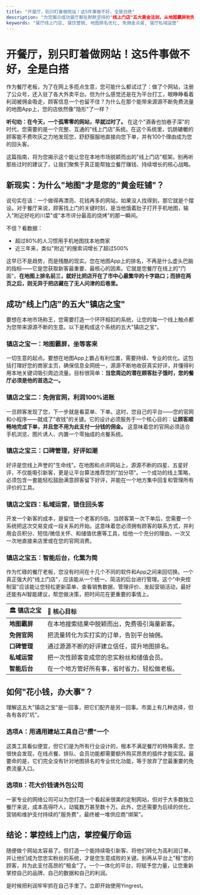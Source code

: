 ```yaml
---
title: "开餐厅，别只盯着做网站！这5件事做不好，全是白搭"
description: "为您揭示成功餐厅都在默默坚持的"线上门店"五大黄金法则，从地图霸屏到免佣金点餐，再到锁住回头客，教您如何花小钱办大事。"
keywords: "餐厅线上门店, 餐饮营销, 地图排名优化, 免佣金点餐, 餐厅私域运营"
---
```


# 开餐厅，别只盯着做网站！这5件事做不好，全是白搭

作为餐厅老板，为了在网上多揽点生意，您可能什么都试过了：做了个网站，注册了公众号，还入驻了各大外卖平台。但为什么感觉还是在为平台打工，眼睁睁看着利润被佣金吸走，顾客信息一个也留不住？为什么在那个能带来源源不断免费流量的地图App上，您的店依然像"隐形"了一样？

**听句劝：在今天，一个孤零零的网站，早就过时了。** 在这个"酒香也怕巷子深"的时代，您需要的是一个完整、互通的"线上门店"系统。在这个系统里，饥肠辘轆的顾客能不费吹灰之力地发现您，舒舒服服地直接向您下单，并有100个理由成为您的回头客。

这篇指南，将为您揭示这个能让您在本地市场脱颖而出的"线上门店"框架。别再听那些过时的建议了，让我们聚焦于真正能帮独立餐厅赚钱、持续增长的核心战略。

## 新现实：为什么"地图"才是您的"黄金旺铺"？

说句实在话：一个做得再漂亮、花钱再多的网站，如果没人找得到，那它就是个摆设。对于餐厅来说，顾客找上门的关键时刻，是当他饿着肚子打开手机地图，输入"附近好吃的川菜"或"本市评分最高的烧烤"的那一瞬间。

不信？看数据：
-   超过80%的人习惯用手机地图找本地商家
-   近三年来，类似"附近"的搜索词增长了超过500%

这早已不是趋势，而是残酷的现实。您在地图App上的排名，不再是什么虚头巴脑的指标——它是您获取新客最重要、最核心的因素。它就是您餐厅在线上的"门面"。**在地图上排名前三，就好比把店开在了市中心最繁华的十字路口；而排在两页之后，则无异于把店藏在了无人问津的后巷里。**

## 成功"线上门店"的五大"镇店之宝"

要想在本地市场称王，您需要打造一个环环相扣的系统，让您的每一个线上触点都为您带来源源不断的生意。以下是构成这个系统的五大"镇店之宝"。

### 镇店之宝一：地图霸屏，坐等客来

一切生意的起点。要想在地图App上霸占有利位置，需要持续、专业的优化。这包括打理好您的商家主页，确保信息全网统一，源源不断地收获真实好评，并懂得利用本地关键词吸引周边流量。目标很简单：**当您周边的潜在顾客肚子饿时，您的餐厅必须是他的首选之一。**

### 镇店之宝二：免佣官网，利润100%进账

一旦顾客发现了您，下一步就是看菜单、下单。这时，您自己的平台——您的官网和小程序——就成了"收钱"的关键。它的设计必须服务于一个核心目的：**让顾客顺畅地完成下单，并且您不用为此支付一分钱的佣金。** 这意味着您的官网必须适合手机浏览、图片诱人、内置一个零抽成的点餐系统。

### 镇店之宝三：口碑管理，好评如潮

好评是您线上声誉的"生命线"。在地图和点评网站上，源源不断的四星、五星好评，不仅能吸引新客，更是让平台算法推荐您的"加分项"。一个成功的线上策略，必须包含一套能轻松鼓励满意顾客留下好评，并能在一个地方集中回复和管理所有评价的工具。

### 镇店之宝四：私域运营，锁住回头客

开发一个新客的成本，是留住一个老客的5倍。当顾客第一次下单后，您需要一个系统把这次交易变成一段关系的开始。这意味着您必须拥有顾客的联系方式，并利用会员积分、短信/微信关怀、和储值优惠等工具，给他一个充分的理由，一次又一次地直接来店里或在您的官网消费。

### 镇店之宝五：智能后台，化繁为简

作为忙碌的餐厅老板，您没有时间在十几个不同的软件和App之间来回切换。一个真正强大的"线上门店"，应该能从一个统一、简洁的后台进行管理。这个"中央控制室"应该能让您轻松更新菜单、查看销售数据、管理评价、发起营销活动，最好还能有AI智能建议，帮您做决策，把时间花在更重要的事情上。

| 🏛️ 镇店之宝 | 🎯 核心目标 |
| :--- | :--- |
| **地图霸屏** | 在本地搜索结果中脱颖而出，免费吸引海量新客。 |
| **免佣官网** | 把流量转化为实打实的订单，告别平台抽佣。 |
| **口碑管理** | 通过源源不断的好评建立信任，提升地图排名。 |
| **私域运营** | 把一次性顾客变成您的忠实粉丝和储值会员。 |
| **智能后台** | 在一个地方管好所有事，省时省力，轻松做老板。 |

## 如何"花小钱，办大事"？

理解这五大"镇店之宝"是一回事，把它们配齐是另一回事。市面上有几种选择，但各有各的"坑"。

### 选项A：用通用建站工具自己"攒"一个

这类工具看似便宜，但它们是为所有行业设计的，根本不满足餐厅的特殊需求。您很快会发现，在线点餐、排队、会员功能都需要额外购买昂贵的插件才能实现。最要命的是，它们完全没有针对地图排名的专业优化功能，等于放弃了您最重要的免费流量入口。

### 选项B：花大价钱请外包公司

一家专业的网络公司可以为您打造一个看起来很美的定制网站，但对于大多数独立餐厅来说，成本高得吓人，动辄数万甚至数十万。此外，您还需要为后续的优化、营销和维护支付持续的"服务费"，最终被一堆供应商"绑架"。

## 结论：掌控线上门店，掌控餐厅命运

随便做个网站太容易了。但打造一个能持续吸引新客、将他们转化为高利润订单，并让他们成为您忠实粉丝的系统，才是您生意成败的关键。别再从平台上"租"您的顾客，并为此支付高昂的"租金"了。一个一体化的平台，将赋予您力量，让您重新掌控自己的品牌、自己的数据和自己的利润。

是时候把利润牢牢抓在自己手里了。立即开始使用Yingrest。 